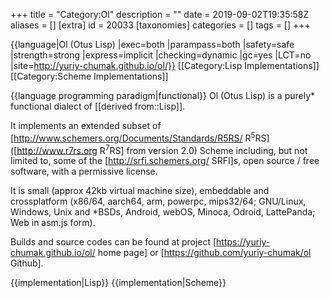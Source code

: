 +++
title = "Category:Ol"
description = ""
date = 2019-09-02T19:35:58Z
aliases = []
[extra]
id = 20033
[taxonomies]
categories = []
tags = []
+++

{{language|Ol (Otus Lisp)
|exec=both
|parampass=both
|safety=safe
|strength=strong
|express=implicit
|checking=dynamic
|gc=yes
|LCT=no
|site=http://yuriy-chumak.github.io/ol/}}
[[Category:Lisp Implementations]]
[[Category:Scheme Implementations]]

{{language programming paradigm|functional}}
Ol (Otus Lisp) is a purely* functional dialect of [[derived from::Lisp]].

It implements an extended subset of [http://www.schemers.org/Documents/Standards/R5RS/ R<sup>5</sup>RS] ([http://www.r7rs.org R<sup>7</sup>RS] from version 2.0) Scheme including, but not limited to, some of the [http://srfi.schemers.org/ SRFI]s, open source / free software, with a permissive license.

It is small (approx 42kb virtual machine size), embeddable and crossplatform (x86/64, aarch64, arm, powerpc, mips32/64; GNU/Linux, Windows, Unix and *BSDs, Android, webOS, Minoca, Odroid, LattePanda; Web in asm.js form).

Builds and source codes can be found at project [https://yuriy-chumak.github.io/ol/ home page] or [https://github.com/yuriy-chumak/ol Github].

{{implementation|Lisp}}
{{implementation|Scheme}}
